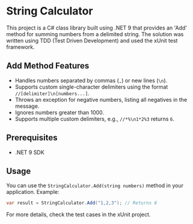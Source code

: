 # String Calculator

This project is a C# class library built using .NET 9 that provides an 'Add' method for summing numbers from a delimited string. The solution was written using TDD (Test Driven Development) and used the xUnit test framework.

## Add Method Features
- Handles numbers separated by commas (`,`) or new lines (`\n`).
- Supports custom single-character delimiters using the format `//[delimiter]\n[numbers...]`.
- Throws an exception for negative numbers, listing all negatives in the message.
- Ignores numbers greater than 1000.
- Supports multiple custom delimiters, e.g., `//*%\n1*2%3` returns `6`.

## Prerequisites
- .NET 9 SDK

## Usage
You can use the `StringCalculator.Add(string numbers)` method in your application. Example:
```csharp
var result = StringCalculator.Add("1,2,3"); // Returns 6
```

For more details, check the test cases in the xUnit project.
